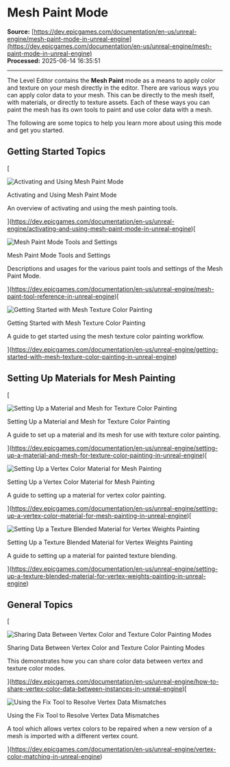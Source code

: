 # Mesh Paint Mode

**Source:** [https://dev.epicgames.com/documentation/en-us/unreal-engine/mesh-paint-mode-in-unreal-engine](https://dev.epicgames.com/documentation/en-us/unreal-engine/mesh-paint-mode-in-unreal-engine)  
**Processed:** 2025-06-14 16:35:51

---

The Level Editor contains the **Mesh Paint** mode as a means to apply color and texture on your mesh directly in the editor. There are various ways you can apply color data to your mesh. This can be directly to the mesh itself, with materials, or directly to texture assets. Each of these ways you can paint the mesh has its own tools to paint and use color data with a mesh.

The following are some topics to help you learn more about using this mode and get you started.

## Getting Started Topics

[

![Activating and Using Mesh Paint Mode](https://dev.epicgames.com/community/api/documentation/image/c960c50c-c2d3-498a-90df-2516d34e2828?resizing_type=fit&width=640&height=640)

Activating and Using Mesh Paint Mode

An overview of activating and using the mesh painting tools.





](https://dev.epicgames.com/documentation/en-us/unreal-engine/activating-and-using-mesh-paint-mode-in-unreal-engine)[

![Mesh Paint Mode Tools and Settings](https://dev.epicgames.com/community/api/documentation/image/07ed29a5-e9b4-4359-b2dd-38f21f9a5fe5?resizing_type=fit&width=640&height=640)

Mesh Paint Mode Tools and Settings

Descriptions and usages for the various paint tools and settings of the Mesh Paint Mode.





](https://dev.epicgames.com/documentation/en-us/unreal-engine/mesh-paint-tool-reference-in-unreal-engine)[

![Getting Started with Mesh Texture Color Painting](https://dev.epicgames.com/community/api/documentation/image/9ec0e48a-0bf1-4431-baa3-6f6bbf43a169?resizing_type=fit&width=640&height=640)

Getting Started with Mesh Texture Color Painting

A guide to get started using the mesh texture color painting workflow.





](https://dev.epicgames.com/documentation/en-us/unreal-engine/getting-started-with-mesh-texture-color-painting-in-unreal-engine)

## Setting Up Materials for Mesh Painting

[

![Setting Up a Material and Mesh for Texture Color Painting](https://dev.epicgames.com/community/api/documentation/image/d9637fa7-b4c0-49f1-b0fa-510ef6e606f9?resizing_type=fit&width=640&height=640)

Setting Up a Material and Mesh for Texture Color Painting

A guide to set up a material and its mesh for use with texture color painting.





](https://dev.epicgames.com/documentation/en-us/unreal-engine/setting-up-a-material-and-mesh-for-texture-color-painting-in-unreal-engine)[

![Setting Up a Vertex Color Material for Mesh Painting](https://dev.epicgames.com/community/api/documentation/image/4b421c4c-5e56-4066-a265-67d069a813e3?resizing_type=fit&width=640&height=640)

Setting Up a Vertex Color Material for Mesh Painting

A guide to setting up a material for vertex color painting.





](https://dev.epicgames.com/documentation/en-us/unreal-engine/setting-up-a-vertex-color-material-for-mesh-painting-in-unreal-engine)[

![Setting Up a Texture Blended Material for Vertex Weights Painting](https://dev.epicgames.com/community/api/documentation/image/e3605a6c-a027-4cbf-b5e0-5e852103f3ab?resizing_type=fit&width=640&height=640)

Setting Up a Texture Blended Material for Vertex Weights Painting

A guide to setting up a material for painted texture blending.





](https://dev.epicgames.com/documentation/en-us/unreal-engine/setting-up-a-texture-blended-material-for-vertex-weights-painting-in-unreal-engine)

## General Topics

[

![Sharing Data Between Vertex Color and Texture Color Painting Modes](https://dev.epicgames.com/community/api/documentation/image/9e7ca839-c0d7-4d9c-8733-1e79c26694f9?resizing_type=fit&width=640&height=640)

Sharing Data Between Vertex Color and Texture Color Painting Modes

This demonstrates how you can share color data between vertex and texture color modes.





](https://dev.epicgames.com/documentation/en-us/unreal-engine/how-to-share-vertex-color-data-between-instances-in-unreal-engine)[

![Using the Fix Tool to Resolve Vertex Data Mismatches](https://dev.epicgames.com/community/api/documentation/image/790dcfc7-8b17-4228-a181-b334354d32c7?resizing_type=fit&width=640&height=640)

Using the Fix Tool to Resolve Vertex Data Mismatches

A tool which allows vertex colors to be repaired when a new version of a mesh is imported with a different vertex count.





](https://dev.epicgames.com/documentation/en-us/unreal-engine/vertex-color-matching-in-unreal-engine)